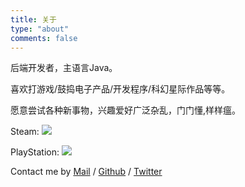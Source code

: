 ```yaml
---
title: 关于
type: "about"
comments: false
---
```


后端开发者，主语言Java。

喜欢打游戏/鼓捣电子产品/开发程序/科幻星际作品等等。

愿意尝试各种新事物，兴趣爱好广泛杂乱，门门懂,样样瘟。

Steam:
[![](https://card.exophase.com/1/1587571.png)](https://www.exophase.com/steam/user/nathan262/)

PlayStation:
[![](https://card.exophase.com/1/1405886.png)](https://www.exophase.com/psn/user/guaguaer/)


Contact me by [Mail](mailto:zguishen@foxmail.com) / [Github](https://github.com/) / [Twitter](https://twitter.com/gangan262)